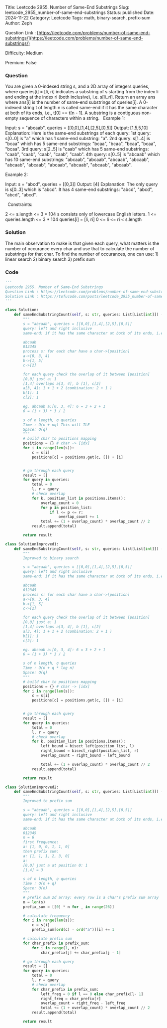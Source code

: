 Title: Leetcode 2955. Number of Same-End Substrings
Slug: leetcode_2955_number-of-same-end-substrings
Status: published
Date: 2024-11-22
Category: Leetcode
Tags: math, binary-search, prefix-sum
Author: Zeph

Question Link : [https://leetcode.com/problems/number-of-same-end-substrings/](https://leetcode.com/problems/number-of-same-end-substrings/)

Difficulty: Medium

Premium: False

### Question
You are given a 0-indexed string s, and a 2D array of integers queries, where queries[i] = [li, ri] indicates a substring of s starting from the index li and ending at the index ri (both inclusive), i.e. s[li..ri].
Return an array ans where ans[i] is the number of same-end substrings of queries[i].
A 0-indexed string t of length n is called same-end if it has the same character at both of its ends, i.e., t[0] == t[n - 1].
A substring is a contiguous non-empty sequence of characters within a string.
 
Example 1:

Input: s = "abcaab", queries = [[0,0],[1,4],[2,5],[0,5]]
Output: [1,5,5,10]
Explanation: Here is the same-end substrings of each query:
1st query: s[0..0] is "a" which has 1 same-end substring: "a".
2nd query: s[1..4] is "bcaa" which has 5 same-end substrings: "bcaa", "bcaa", "bcaa", "bcaa", "bcaa".
3rd query: s[2..5] is "caab" which has 5 same-end substrings: "caab", "caab", "caab", "caab", "caab".
4th query: s[0..5] is "abcaab" which has 10 same-end substrings: "abcaab", "abcaab", "abcaab", "abcaab", "abcaab", "abcaab", "abcaab", "abcaab", "abcaab", "abcaab".

Example 2:

Input: s = "abcd", queries = [[0,3]]
Output: [4]
Explanation: The only query is s[0..3] which is "abcd". It has 4 same-end substrings: "abcd", "abcd", "abcd", "abcd".

 
Constraints:

2 <= s.length <= 3 * 104
s consists only of lowercase English letters.
1 <= queries.length <= 3 * 104
queries[i] = [li, ri]
0 <= li <= ri < s.length

### Solution

The main observation to make is that given each query, what matters is the number of occurance every char and use that to calculate the number of substrings for that char. To find the number of occurances, one can use: 1) linear search 2) binary search 3) prefix sum 

### Code
```python
'''
Leetcode 2955. Number of Same-End Substrings
Question Link : https://leetcode.com/problems/number-of-same-end-substrings/
Solution Link : https://tofucode.com/posts/leetcode_2955_number-of-same-end-substrings.html
'''

class Solution:
    def sameEndSubstringCount(self, s: str, queries: List[List[int]]) -> List[int]:
        """
        s = "abcaab", queries = [[0,0],[1,4],[2,5],[0,5]]
        query: left and right inclusive
        same-end: if it has the same character at both of its ends, i.e., t[0] == t[n - 1].

        abcaab
        012345
        process s: for each char have a char->[position]
        a->[0, 3, 4]
        b->[1, 5]
        c->[2]

        for each query check the overlap of it between [position]
        [0,0] just a: 1
        [1,4] overlaps a[3, 4], b [1], c[2]
        a[3, 4]: 1 + 1 + 2 (combination: 2 + 1 )
        b[1]: 1
        c[2]: 1

        eg. abcaab a:[0, 3, 4]: 6 = 3 + 2 + 1
        6 = (1 + 3) * 3 / 2

        s of n length, q queries
        Time : O(n + nq) This will TLE
        Space: O(q)
        """
        # build char to positions mapping
        positions = {} # char -> [idx]
        for i in range(len(s)):
            c = s[i]
            positions[c] = positions.get(c, []) + [i]


        # go through each query
        result = []
        for query in queries:
            total = 0
            l, r = query
            # check overlap
            for k, position_list in positions.items():
                overlap_count = 0
                for p in position_list:
                    if l <= p <= r:
                        overlap_count += 1
                total += (1 + overlap_count) * overlap_count // 2
            result.append(total)

        return result

class SolutionImproved1:
    def sameEndSubstringCount(self, s: str, queries: List[List[int]]) -> List[int]:
        """
        Improved to binary search

        s = "abcaab", queries = [[0,0],[1,4],[2,5],[0,5]]
        query: left and right inclusive
        same-end: if it has the same character at both of its ends, i.e., t[0] == t[n - 1].

        abcaab
        012345
        process s: for each char have a char->[position]
        a->[0, 3, 4]
        b->[1, 5]
        c->[2]

        for each query check the overlap of it between [position]
        [0,0] just a: 1
        [1,4] overlaps a[3, 4], b [1], c[2]
        a[3, 4]: 1 + 1 + 2 (combination: 2 + 1 )
        b[1]: 1
        c[2]: 1

        eg. abcaab a:[0, 3, 4]: 6 = 3 + 2 + 1
        6 = (1 + 3) * 3 / 2

        s of n length, q queries
        Time : O(n + q * log n)
        Space: O(q)
        """
        # build char to positions mapping
        positions = {} # char -> [idx]
        for i in range(len(s)):
            c = s[i]
            positions[c] = positions.get(c, []) + [i]


        # go through each query
        result = []
        for query in queries:
            total = 0
            l, r = query
            # check overlap
            for k, position_list in positions.items():
                left_bound = bisect_left(position_list, l)
                right_bound = bisect_right(position_list, r)
                overlap_count = right_bound - left_bound

                total += (1 + overlap_count) * overlap_count // 2
            result.append(total)

        return result

class SolutionImproved2:
    def sameEndSubstringCount(self, s: str, queries: List[List[int]]) -> List[int]:
        """
        Improved to prefix sum

        s = "abcaab", queries = [[0,0],[1,4],[2,5],[0,5]]
        query: left and right inclusive
        same-end: if it has the same character at both of its ends, i.e., t[0] == t[n - 1].

        abcaab
        012345
        n = 6
        first frequence:
        a: [1, 0, 0, 1, 1, 0]
        then prefix sum:
        a: [1, 1, 1, 2, 3, 0]
        a:
        [0,0] just a at position 0: 1
        [1,4] = 3

        s of n length, q queries
        Time : O(n + q)
        Space: O(n)
        """
        # prefix sum 2d array: every row is a char's prefix sum array
        n = len(s)
        prefix_sum = [[0] * n for _ in range(26)]

        # calculate frequency
        for i in range(len(s)):
            c = s[i]
            prefix_sum[ord(c) - ord("a")][i] += 1

        # calculate prefix sum
        for char_prefix in prefix_sum:
            for j in range(1, n):
                char_prefix[j] += char_prefix[j - 1]

        # go through each query
        result = []
        for query in queries:
            total = 0
            l, r = query
            # check overlap
            for char_prefix in prefix_sum:
                left_freq = 0 if l == 0 else char_prefix[l- 1]
                right_freq = char_prefix[r]
                overlap_count = right_freq - left_freq
                total += (1 + overlap_count) * overlap_count // 2
            result.append(total)

        return result

```

